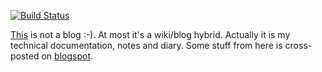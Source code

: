 [![Build Status](https://travis-ci.org/jreisinger/blog.svg?branch=master)](https://travis-ci.org/jreisinger/blog)

[This](https://github.com/jreisinger/blog/blob/master/README.md) is not a blog :-). At most it's a wiki/blog hybrid. Actually it is my technical documentation, notes and diary. Some stuff from here is cross-posted on [blogspot](http://jreisinger.blogspot.sk).
